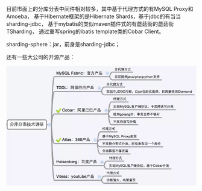 目前市面上的分库分表中间件相对较多，其中基于代理方式的有MySQL Proxy和Amoeba， 基于Hibernate框架的是Hibernate Shards，基于jdbc的有当当sharding-jdbc， 基于mybatis的类似maven插件式的有蘑菇街的蘑菇街TSharding， 通过重写spring的ibatis template类的Cobar Client。

sharding-sphere：jar，前身是sharding-jdbc；

还有一些大公司的开源产品：

![img](img/test/7bb92657-bbbd-4692-a990-3716c3ab46f0.jpg)